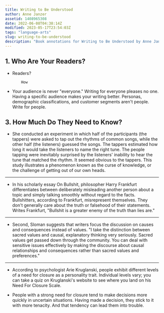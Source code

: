 ```yaml
---
title: Writing to Be Understood
author: Anne Janzer
assetid: 1408965308
date: 2022-06-08T04:38:14Z
modified: 2023-05-17T23:54:03Z
tags: "language-arts"
slug: writing-to-be-understood
description: "Book annotations for Writing to Be Understood by Anne Janzer"
---
```


## 1. Who Are Your Readers?

*  Readers?
             
           
         
       
       
         
           
           How

*  Your audience is never "everyone." Writing for everyone pleases no one.
           Having a specific audience makes your writing better.
           Personas, demographic classifications, and customer segments aren't people. Write for people.

## 3. How Much Do They Need to Know?

*  She conducted an experiment in which half of the participants (the tappers) were asked to tap out the rhythms of common songs, while the other half (the listeners) guessed the songs. The tappers estimated how long it would take the listeners to name the right tune.
         The people tapping were inevitably surprised by the listeners' inability to hear the tune that matched the rhythm. It seemed obvious to the tappers. This study illustrates a phenomenon known as the curse of knowledge, or the challenge of getting out of our own heads.

---

*  In his scholarly essay On Bullshit, philosopher Harry Frankfurt differentiates between deliberately misleading another person about a topic and simply talking smoothly without regard to the facts. Bullshitters, according to Frankfurt, misrepresent themselves. They don't generally care about the truth or falsehood of their statements. Writes Frankfurt, "Bullshit is a greater enemy of the truth than lies are."

---

*  Second, Sloman suggests that writers focus the discussion on causes and consequences instead of values. "I take the distinction between sacred values and causal, explanatory thinking very seriously. Sacred values get passed down through the community. You can deal with sensitive issues effectively by making the discourse about causal relationships and consequences rather than sacred values and preferences."

---

*  According to psychologist Arie Kruglanski, people exhibit different levels of a need for closure as a personality trait. Individual levels vary; you can take a quiz on Kruglanski's website to see where you land on his Need For Closure Scale.

*  People with a strong need for closure tend to make decisions more quickly in uncertain situations. Having made a decision, they stick to it with more tenacity. And that tendency can lead them into trouble.

